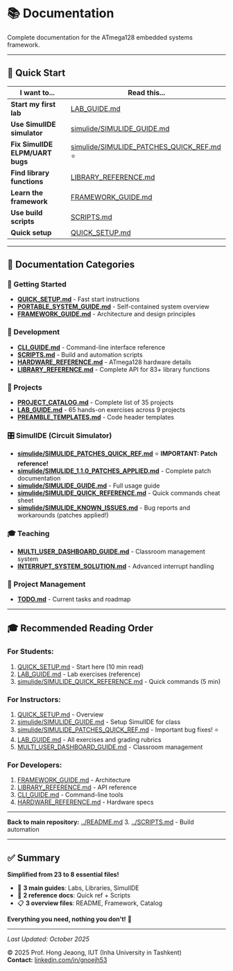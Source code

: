 # 📚 Documentation

Complete documentation for the ATmega128 embedded systems framework.

---

## 🎯 Quick Start

| I want to... | Read this... |
|--------------|--------------|
| **Start my first lab** | [LAB_GUIDE.md](LAB_GUIDE.md) |
| **Use SimulIDE simulator** | [simulide/SIMULIDE_GUIDE.md](simulide/SIMULIDE_GUIDE.md) |
| **Fix SimulIDE ELPM/UART bugs** | [simulide/SIMULIDE_PATCHES_QUICK_REF.md](simulide/SIMULIDE_PATCHES_QUICK_REF.md) ⭐ |
| **Find library functions** | [LIBRARY_REFERENCE.md](LIBRARY_REFERENCE.md) |
| **Learn the framework** | [FRAMEWORK_GUIDE.md](FRAMEWORK_GUIDE.md) |
| **Use build scripts** | [SCRIPTS.md](SCRIPTS.md) |
| **Quick setup** | [QUICK_SETUP.md](QUICK_SETUP.md) |

---

## 📁 Documentation Categories

### 🚀 Getting Started
- **[QUICK_SETUP.md](QUICK_SETUP.md)** - Fast start instructions
- **[PORTABLE_SYSTEM_GUIDE.md](PORTABLE_SYSTEM_GUIDE.md)** - Self-contained system overview
- **[FRAMEWORK_GUIDE.md](FRAMEWORK_GUIDE.md)** - Architecture and design principles

### 🔧 Development
- **[CLI_GUIDE.md](CLI_GUIDE.md)** - Command-line interface reference
- **[SCRIPTS.md](SCRIPTS.md)** - Build and automation scripts
- **[HARDWARE_REFERENCE.md](HARDWARE_REFERENCE.md)** - ATmega128 hardware details
- **[LIBRARY_REFERENCE.md](LIBRARY_REFERENCE.md)** - Complete API for 83+ library functions

### 📖 Projects
- **[PROJECT_CATALOG.md](PROJECT_CATALOG.md)** - Complete list of 35 projects
- **[LAB_GUIDE.md](LAB_GUIDE.md)** - 65 hands-on exercises across 9 projects
- **[PREAMBLE_TEMPLATES.md](PREAMBLE_TEMPLATES.md)** - Code header templates

### 🎛️ SimulIDE (Circuit Simulator)
- **[simulide/SIMULIDE_PATCHES_QUICK_REF.md](simulide/SIMULIDE_PATCHES_QUICK_REF.md)** ⭐ **IMPORTANT: Patch reference!**
- **[simulide/SIMULIDE_1.1.0_PATCHES_APPLIED.md](simulide/SIMULIDE_1.1.0_PATCHES_APPLIED.md)** - Complete patch documentation
- **[simulide/SIMULIDE_GUIDE.md](simulide/SIMULIDE_GUIDE.md)** - Full usage guide
- **[simulide/SIMULIDE_QUICK_REFERENCE.md](simulide/SIMULIDE_QUICK_REFERENCE.md)** - Quick commands cheat sheet
- **[simulide/SIMULIDE_KNOWN_ISSUES.md](simulide/SIMULIDE_KNOWN_ISSUES.md)** - Bug reports and workarounds (patches applied!)

### 🎓 Teaching
- **[MULTI_USER_DASHBOARD_GUIDE.md](MULTI_USER_DASHBOARD_GUIDE.md)** - Classroom management system
- **[INTERRUPT_SYSTEM_SOLUTION.md](INTERRUPT_SYSTEM_SOLUTION.md)** - Advanced interrupt handling

### 📝 Project Management
- **[TODO.md](TODO.md)** - Current tasks and roadmap

---

## 🎓 Recommended Reading Order

### For Students:
1. [QUICK_SETUP.md](QUICK_SETUP.md) - Start here (10 min read)
2. [LAB_GUIDE.md](LAB_GUIDE.md) - Lab exercises (reference)
3. [simulide/SIMULIDE_QUICK_REFERENCE.md](simulide/SIMULIDE_QUICK_REFERENCE.md) - Quick commands (5 min)

### For Instructors:
1. [QUICK_SETUP.md](QUICK_SETUP.md) - Overview
2. [simulide/SIMULIDE_GUIDE.md](simulide/SIMULIDE_GUIDE.md) - Setup SimulIDE for class
3. [simulide/SIMULIDE_PATCHES_QUICK_REF.md](simulide/SIMULIDE_PATCHES_QUICK_REF.md) - Important bug fixes! ⭐
4. [LAB_GUIDE.md](LAB_GUIDE.md) - All exercises and grading rubrics
5. [MULTI_USER_DASHBOARD_GUIDE.md](MULTI_USER_DASHBOARD_GUIDE.md) - Classroom management

### For Developers:
1. [FRAMEWORK_GUIDE.md](FRAMEWORK_GUIDE.md) - Architecture
2. [LIBRARY_REFERENCE.md](LIBRARY_REFERENCE.md) - API reference
3. [CLI_GUIDE.md](CLI_GUIDE.md) - Command-line tools
4. [HARDWARE_REFERENCE.md](HARDWARE_REFERENCE.md) - Hardware specs

---

**Back to main repository:** [../README.md](../README.md)
3. [../SCRIPTS.md](../SCRIPTS.md) - Build automation

---

## ✅ Summary

**Simplified from 23 to 8 essential files!**

- 📘 **3 main guides**: Labs, Libraries, SimulIDE
- 📝 **2 reference docs**: Quick ref + Scripts
- 📋 **3 overview files**: README, Framework, Catalog

**Everything you need, nothing you don't!** 🎉

---

*Last Updated: October 2025*

© 2025 Prof. Hong Jeaong, IUT (Inha University in Tashkent)  
**Contact:** [linkedin.com/in/gnoejh53](https://linkedin.com/in/gnoejh53)
